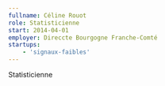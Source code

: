 ```yaml
---
fullname: Céline Rouot
role: Statisticienne
start: 2014-04-01
employer: Direccte Bourgogne Franche-Comté
startups:
    - 'signaux-faibles'
---
```


Statisticienne
